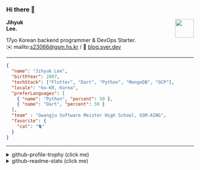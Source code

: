 ### Hi there 👋
<img src="https://github.githubassets.com/images/mona-loading-default.gif" width="50px" align="right">
</a>

**Jihyuk\
Lee.**

17yo Korean backend programmer & DevOps Starter.\
✉️ mailto:s23066@gsm.hs.kr
/ 
🔗 [blog.sver.dev](https://blog.sver.dev)

---

```json
{
  "name": "Jihyuk Lee",
  "birthYear": 2007,
  "techStack": ["Flutter", "Dart", "Python", "MongoDB", "OCP"],
  "locale": "ko-KR, Korea",
  "preferLanguages": [
    { "name": "Python", "percent": 50 },
    { "name": "Dart", "percent": 50 }
  ],
  "team" : "Gwangju Software Meister High School, GSM-AING",
  "favorite": {
    "cat": "🐈"
  }
}
```
---
<details>
  <summary>github-profile-trophy (click me)</summary>
  
![](https://github-profile-trophy.vercel.app/?username=withJihyuk&row=1&column=8&theme=nord)
  
</details>
<details>
  <summary>github-readme-stats (click me)</summary>
  
<!--START_SECTION:waka-->
![Code Time](http://img.shields.io/badge/Code%20Time-489%20hrs%2055%20mins-blue)

![Lines of code](https://img.shields.io/badge/%EC%A0%80%EB%8A%94%20%EC%97%AC%ED%83%9C%EA%B9%8C%EC%A7%80%20-392.1%20thousand%20%EC%A4%84%EC%9D%98%20%EC%BD%94%EB%93%9C%EB%A5%BC%20%EC%9E%91%EC%84%B1%ED%96%88%EC%96%B4%EC%9A%94.-blue)

**저는 저녁형 인간이에요. 🦉** 

```text
🌞 아침                     118 commits         ███░░░░░░░░░░░░░░░░░░░░░░   11.11 % 
🌆 낮　                     338 commits         ████████░░░░░░░░░░░░░░░░░   31.83 % 
🌃 저녁                     442 commits         ██████████░░░░░░░░░░░░░░░   41.62 % 
🌙 밤　                     164 commits         ████░░░░░░░░░░░░░░░░░░░░░   15.44 % 
```


📊 **저는 이번주를 이렇게 시간을 보냈어요.** 

```text
🕑︎ Timezone: Asia/Seoul

💬 프로그래밍 언어들: 
Dart                     2 hrs 42 mins       █████████████████████░░░░   83.46 % 
Python                   23 mins             ███░░░░░░░░░░░░░░░░░░░░░░   12.18 % 
Svelte                   6 mins              █░░░░░░░░░░░░░░░░░░░░░░░░   03.32 % 
TypeScript               1 min               ░░░░░░░░░░░░░░░░░░░░░░░░░   00.59 % 
YAML                     0 secs              ░░░░░░░░░░░░░░░░░░░░░░░░░   00.42 % 

🔥 에디터들: 
VS Code                  3 hrs 14 mins       █████████████████████████   100.00 % 

💻 운영 체제들: 
Mac                      3 hrs 14 mins       █████████████████████████   100.00 % 
```


 Last Updated on 05/09/2024 18:44:55 UTC
<!--END_SECTION:waka-->

</details>

</div>

